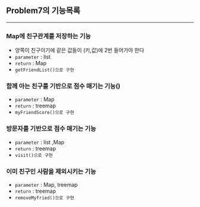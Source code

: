 ## Problem7의 기능목록

---
### Map에 친구관계를 저장하는 기능
* 양쪽이 친구이기에 같은 값들이 (키,값)에 2번 들어가야 한다 
* `parameter` : list<list>
* `return` : Map
* `getFriendList()으로 구현`

### 함께 아는 친구를 기반으로 점수 매기는 기능()
* `parameter` : Map
* `return` : treemap
* `myFriendScore()으로 구현`

### 방문자를 기반으로 점수 매기는 기능
* `parameter` : list ,Map
* `return` : treemap
* `visit()으로 구현`

### 이미 친구인 사람을 제외시키는 기능
* `parameter` : Map, treemap
* `return` : treemap
* `removeMyfried()으로 구현`










